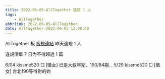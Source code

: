 ```yaml
---
title: 2022-06-05-AllTogether 違規 1 人
tags:
    - AllTogether
abbrlink: 2022-06-05-AllTogether
date: AllTogether-2022-06-05 12:00:00
---
```

AllTogether 板 [板規連結](https://www.ptt.cc/bbs/AllTogether/M.1643211430.A.5FB.html)
昨天違規 1 人
<!-- more -->

違規清單
7 日內不得超過 1 篇

6/04 kissme520 □ [徵女] 已是大叔年紀、190/84期…
5/29 kissme520 □ [徵女] 台北190等待對的妳